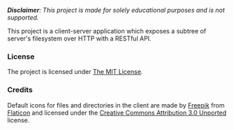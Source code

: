 *__Disclaimer__: This project is made for solely educational purposes and is not supported.*

This project is a client-server application which exposes a subtree of server's filesystem over HTTP with a RESTful API.

### License
The project is licensed under [The MIT License](https://github.com/izstas/RFS/blob/master/LICENSE.txt).

### Credits
Default icons for files and directories in the client are made by [Freepik](http://www.freepik.com) from [Flaticon](http://www.flaticon.com) and licensed under the [Creative Commons Attribution 3.0 Unported](http://creativecommons.org/licenses/by/3.0/) license.
